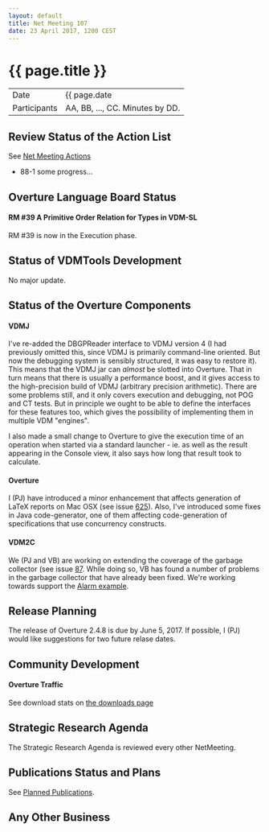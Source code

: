 ```yaml
---
layout: default
title: Net Meeting 107
date: 23 April 2017, 1200 CEST
---
```


<script src="http://code.jquery.com/jquery-1.11.1.min.js">
</script>
<script src="/javascripts/edit.js"></script>
<script>setEditButonNm();</script>

# {{ page.title }}

|||
|---|---|
| Date | {{ page.date | date: "%-d %B %Y, %R %Z"}} |
| Participants | AA, BB, ..., CC.  Minutes by DD. |


## Review Status of the Action List

See [Net Meeting Actions](https://github.com/overturetool/overturetool.github.io/issues?q=is%3Aopen+is%3Aissue+label%3A%22action+net-meeting%22)

* 88-1 some progress...

## Overture Language Board Status

#### RM #39 A Primitive Order Relation for Types in VDM-SL
RM #39 is now in the Execution phase.

## Status of VDMTools Development

No major update.

##  Status of the Overture Components

#### VDMJ

I've re-added the DBGPReader interface to VDMJ version 4 (I had previously omitted this, since VDMJ is primarily command-line oriented. But now the debugging system is sensibly structured, it was easy to restore it). This means that the VDMJ jar can *almost* be slotted into Overture. That in turn means that there is usually a performance boost, and it gives access to the high-precision build of VDMJ (arbitrary precision arithmetic). There are some problems still, and it only covers execution and debugging, not POG and CT tests. But in principle we ought to be able to define the interfaces for these features too, which gives the possibility of implementing them in multiple VDM "engines".

I also made a small change to Overture to give the execution time of an operation when started via a standard launcher - ie. as well as the result appearing in the Console view, it also says how long that result took to calculate.

#### Overture

I (PJ) have introduced a minor enhancement that affects generation of LaTeX reports on Mac OSX (see issue [625](https://github.com/overturetool/overture/issues/625)). Also, I've introduced some fixes in Java code-generator, one of them affecting code-generation of specifications that use concurrency constructs.

#### VDM2C

We (PJ and VB) are working on extending the coverage of the garbage collector (see issue [87](https://github.com/overturetool/vdm2c/issues/87). While doing so, VB has found a number of problems in the garbage collector that have already been fixed. We're working towards support the [Alarm example](https://github.com/overturetool/vdm2c/issues/89).

##  Release Planning

The release of Overture 2.4.8 is due by June 5, 2017. If possible, I (PJ) would like suggestions for two future relase dates.

##  Community Development

#### Overture Traffic

See download stats on [the downloads page](http://overturetool.org/download/)


##  Strategic Research Agenda

The Strategic Research Agenda is reviewed every other NetMeeting.


##  Publications Status and Plans

See [Planned Publications](http://overturetool.org/publications/PlannedPublications.html).


##  Any Other Business

<div id="edit_page_div"></div>


